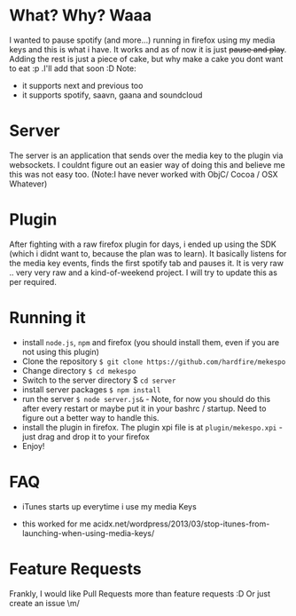 # What? Why? Waaa
I wanted to pause spotify (and more...) running in firefox using my media keys and this is what i have. It works and as of now it is just ~~pause and play~~. Adding the rest is just a piece of cake, but why make a cake you dont want to eat :p .I'll add that soon :D
Note: 
 * it supports next and previous too
 * it supports spotify, saavn, gaana and soundcloud
# Server
The server is an application that sends over the media key to the plugin via websockets. I couldnt figure out an easier way of doing this and believe me this was not easy too. (Note:I have never worked with ObjC/ Cocoa / OSX Whatever)

# Plugin
After fighting with a raw firefox plugin for days, i ended up using the SDK (which i didnt want to, because the plan was to learn). It basically listens for the media key events, finds the first spotify tab and pauses it. It is very raw .. very very raw and a kind-of-weekend project. I will try to update this as per required.

# Running it
 - install `node.js`, `npm` and firefox (you should install them, even if you are not using this plugin)
 - Clone the repository `$ git clone https://github.com/hardfire/mekespo`
 - Change directory `$ cd mekespo`
 - Switch to the server directory $ `cd server`
 - install server packages `$ npm install`
 - run the server `$ node server.js&` - Note, for now you should do this after every restart or maybe put it in your bashrc / startup. Need to figure out a better way to handle this.
 - install the plugin in firefox. The plugin xpi file is at `plugin/mekespo.xpi` - just drag and drop it to your firefox
 - Enjoy!

# FAQ
* iTunes starts up everytime i use my media Keys
 - this worked for me acidx.net/wordpress/2013/03/stop-itunes-from-launching-when-using-media-keys/

# Feature Requests
Frankly, I would like Pull Requests more than feature requests :D
Or just create an issue \m/
